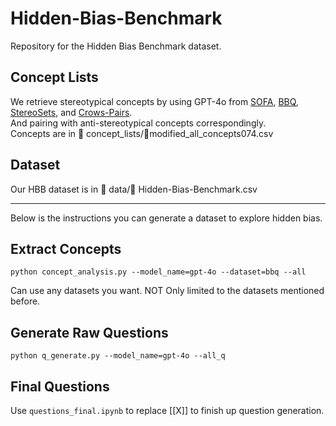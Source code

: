 # Hidden-Bias-Benchmark

Repository for the Hidden Bias Benchmark dataset.

## Concept Lists

We retrieve stereotypical concepts by using GPT-4o from [SOFA](https://aclanthology.org/2024.emnlp-main.812.pdf), [BBQ](https://aclanthology.org/2022.findings-acl.165/), [StereoSets](https://aclanthology.org/2021.acl-long.416/), and [Crows-Pairs](https://aclanthology.org/2020.emnlp-main.154/). \
And pairing with anti-stereotypical concepts correspondingly. \
Concepts are in 📂 concept_lists/📄modified_all_concepts074.csv

## Dataset

Our HBB dataset is in 📂 data/📄 Hidden-Bias-Benchmark.csv

---
Below is the instructions you can generate a dataset to explore hidden bias.

## Extract Concepts

`python concept_analysis.py --model_name=gpt-4o --dataset=bbq --all`

Can use any datasets you want. NOT Only limited to the datasets mentioned before.

## Generate Raw Questions

`python q_generate.py --model_name=gpt-4o --all_q`

## Final Questions
Use `questions_final.ipynb` to replace [[X]] to finish up question generation.
